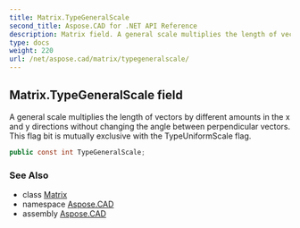 ```yaml
---
title: Matrix.TypeGeneralScale
second_title: Aspose.CAD for .NET API Reference
description: Matrix field. A general scale multiplies the length of vectors by different amounts in the x and y directions without changing the angle between perpendicular vectors. This flag bit is mutually exclusive with the TypeUniformScale flag
type: docs
weight: 220
url: /net/aspose.cad/matrix/typegeneralscale/
---
```

## Matrix.TypeGeneralScale field

A general scale multiplies the length of vectors by different amounts in the x and y directions without changing the angle between perpendicular vectors. This flag bit is mutually exclusive with the TypeUniformScale flag.

```csharp
public const int TypeGeneralScale;
```

### See Also

* class [Matrix](../)
* namespace [Aspose.CAD](../../matrix/)
* assembly [Aspose.CAD](../../../)


